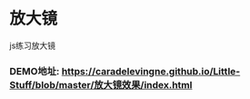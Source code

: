 ﻿# 放大镜
js练习放大镜


### DEMO地址: https://caradelevingne.github.io/Little-Stuff/blob/master/放大镜效果/index.html
